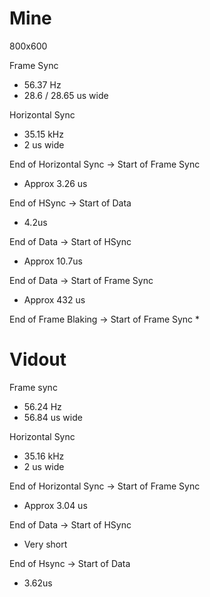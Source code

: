 

# Mine
800x600

Frame Sync
 * 56.37 Hz
 * 28.6 / 28.65 us wide

Horizontal Sync
 * 35.15 kHz
 * 2 us wide

End of Horizontal Sync -> Start of Frame Sync
 * Approx 3.26 us

End of HSync -> Start of Data
 * 4.2us

End of Data -> Start of HSync
 * Approx 10.7us

End of Data -> Start of Frame Sync
 * Approx 432 us

 End of Frame Blaking -> Start of Frame Sync
  * 

# Vidout

Frame sync
 * 56.24 Hz
 * 56.84 us wide

Horizontal Sync
 * 35.16 kHz
 * 2 us wide

End of Horizontal Sync -> Start of Frame Sync
 * Approx 3.04 us

End of Data -> Start of HSync
 * Very short

End of Hsync -> Start of Data
 * 3.62us